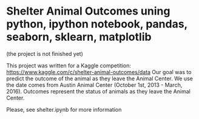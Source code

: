# Shelter Animal Outcomes uning python, ipython notebook, pandas, seaborn, sklearn, matplotlib
(the project is not finished yet)

This project was written for a Kaggle competition: https://www.kaggle.com/c/shelter-animal-outcomes/data 
Our goal was to predict the outcome of the animal as they leave the Animal Center.
We use the date comes from Austin Animal Center (October 1st, 2013 - March, 2016). 
Outcomes represent the status of animals as they leave the Animal Center.

Please, see shelter.ipynb for more information
